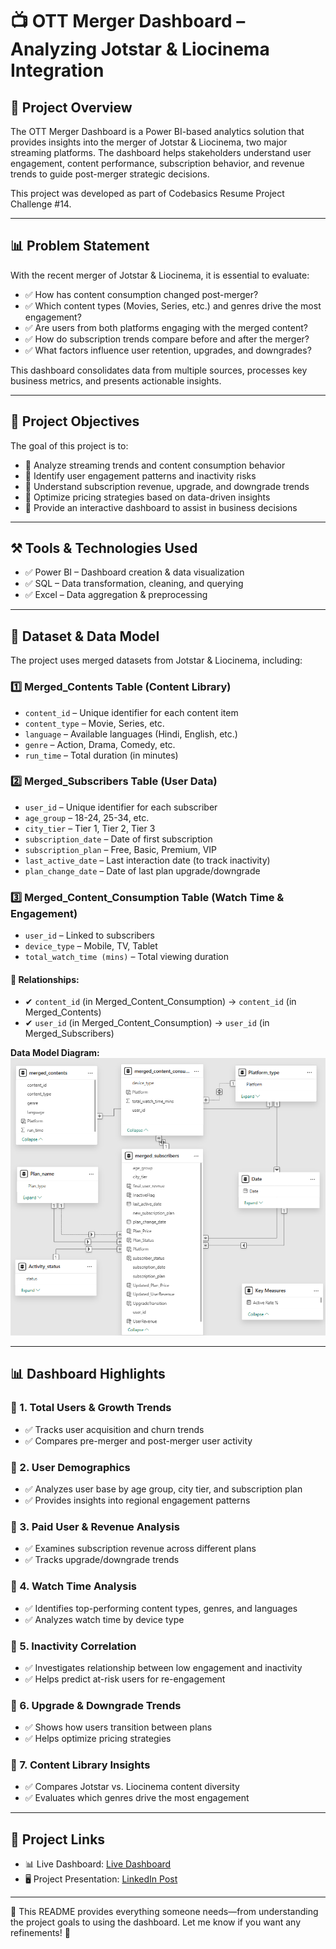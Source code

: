 # 📺 OTT Merger Dashboard – Analyzing Jotstar & Liocinema Integration

## 🚀 Project Overview
The OTT Merger Dashboard is a Power BI-based analytics solution that provides insights into the merger of Jotstar & Liocinema, two major streaming platforms. The dashboard helps stakeholders understand user engagement, content performance, subscription behavior, and revenue trends to guide post-merger strategic decisions.

This project was developed as part of Codebasics Resume Project Challenge #14.

---

## 📊 Problem Statement
With the recent merger of Jotstar & Liocinema, it is essential to evaluate:
- ✅ How has content consumption changed post-merger?
- ✅ Which content types (Movies, Series, etc.) and genres drive the most engagement?
- ✅ Are users from both platforms engaging with the merged content?
- ✅ How do subscription trends compare before and after the merger?
- ✅ What factors influence user retention, upgrades, and downgrades?

This dashboard consolidates data from multiple sources, processes key business metrics, and presents actionable insights.

---

## 🎯 Project Objectives
The goal of this project is to:
- 🔹 Analyze streaming trends and content consumption behavior
- 🔹 Identify user engagement patterns and inactivity risks
- 🔹 Understand subscription revenue, upgrade, and downgrade trends
- 🔹 Optimize pricing strategies based on data-driven insights
- 🔹 Provide an interactive dashboard to assist in business decisions

---

## ⚒️ Tools & Technologies Used
- ✅ Power BI – Dashboard creation & data visualization
- ✅ SQL – Data transformation, cleaning, and querying
- ✅ Excel – Data aggregation & preprocessing

---

## 📂 Dataset & Data Model
The project uses merged datasets from Jotstar & Liocinema, including:

### 1️⃣ Merged_Contents Table (Content Library)
- `content_id` – Unique identifier for each content item
- `content_type` – Movie, Series, etc.
- `language` – Available languages (Hindi, English, etc.)
- `genre` – Action, Drama, Comedy, etc.
- `run_time` – Total duration (in minutes)

### 2️⃣ Merged_Subscribers Table (User Data)
- `user_id` – Unique identifier for each subscriber
- `age_group` – 18-24, 25-34, etc.
- `city_tier` – Tier 1, Tier 2, Tier 3
- `subscription_date` – Date of first subscription
- `subscription_plan` – Free, Basic, Premium, VIP
- `last_active_date` – Last interaction date (to track inactivity)
- `plan_change_date` – Date of last plan upgrade/downgrade

### 3️⃣ Merged_Content_Consumption Table (Watch Time & Engagement)
- `user_id` – Linked to subscribers
- `device_type` – Mobile, TV, Tablet
- `total_watch_time (mins)` – Total viewing duration

#### 🔗 Relationships:
- ✔ `content_id` (in Merged_Content_Consumption) → `content_id` (in Merged_Contents)
- ✔ `user_id` (in Merged_Content_Consumption) → `user_id` (in Merged_Subscribers)

**Data Model Diagram:**
![Data Model](https://github.com/kp-8111/OTT-MERGER-DASHBOARD/blob/main/Data%20Model.png)

---

## 📊 Dashboard Highlights

### 📌 1. Total Users & Growth Trends
- ✅ Tracks user acquisition and churn trends
- ✅ Compares pre-merger and post-merger user activity

### 📌 2. User Demographics
- ✅ Analyzes user base by age group, city tier, and subscription plan
- ✅ Provides insights into regional engagement patterns

### 📌 3. Paid User & Revenue Analysis
- ✅ Examines subscription revenue across different plans
- ✅ Tracks upgrade/downgrade trends

### 📌 4. Watch Time Analysis
- ✅ Identifies top-performing content types, genres, and languages
- ✅ Analyzes watch time by device type

### 📌 5. Inactivity Correlation
- ✅ Investigates relationship between low engagement and inactivity
- ✅ Helps predict at-risk users for re-engagement

### 📌 6. Upgrade & Downgrade Trends
- ✅ Shows how users transition between plans
- ✅ Helps optimize pricing strategies

### 📌 7. Content Library Insights
- ✅ Compares Jotstar vs. Liocinema content diversity
- ✅ Evaluates which genres drive the most engagement

---

## 🔗 Project Links
- 📊 Live Dashboard: [Live Dashboard](https://project.novypro.com/yn9QQn)
- 🖥️ Project Presentation: [LinkedIn Post](https://www.linkedin.com/posts/kp8111_codebasics-codebasicsresumeprojectchallenge-activity-7305526862317826048-rigU?utm_source=share&utm_medium=member_desktop&rcm=ACoAADBUMiIBbw-0vbmKJ3oXG_HRfnHXMUiO2fc)


---

🔹 This README provides everything someone needs—from understanding the project goals to using the dashboard. Let me know if you want any refinements! 🚀
